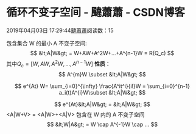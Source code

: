 
# 循环不变子空间 - 颹蕭蕭 - CSDN博客


2019年04月03日 17:29:44[颹蕭蕭](https://me.csdn.net/itnerd)阅读数：15


包含集合 W 的最小 A 不变子空间:
$$
&lt;A|W&gt; = W+AW+A^2W+...+A^{n-1}W = R(Q_c)
$$
其中$Q_c =  [W, AW, A^2W, ... ,A^{n-1}W]$
**性质：**
$$
A^{m}W \subset &lt;A|W&gt;
$$

$$
e^{At} W= \sum_{i=0}^{\infty} \frac{A^it^i}{i!}W = \sum_{i=0}^{n-1} a_i(t)A^{i}W\subset &lt;A|W&gt;
$$

$$
e^{At}&lt;A|W&gt; = &lt;A|W&gt;
$$
<A|W+V> = <A|W>+<A|V>
包含在 W 内的 A 不变子空间
$$
&lt;W|A&gt; = W \cap A^{-1}W \cap ...
$$


